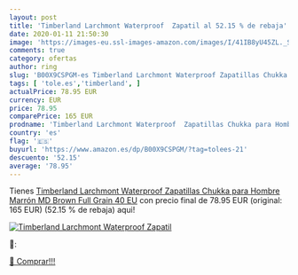 ```yaml
---
layout: post
title: 'Timberland Larchmont Waterproof  Zapatil al 52.15 % de rebaja'
date: 2020-01-11 21:50:30
image: 'https://images-eu.ssl-images-amazon.com/images/I/41IB8yU45ZL._SL200_.jpg'
comments: true
category: ofertas
author: ring
slug: 'B00X9CSPGM-es Timberland Larchmont Waterproof Zapatillas Chukka para...'
tags: [ 'tole.es','timberland', ]
actualPrice: 78.95 EUR
currency: EUR
price: 78.95
comparePrice: 165 EUR
prodname: 'Timberland Larchmont Waterproof  Zapatillas Chukka para Hombre  Marrón  MD Brown Full Grain   40 EU'
country: 'es'
flag: '🇪🇸'
buyurl: 'https://www.amazon.es/dp/B00X9CSPGM/?tag=tolees-21'
descuento: '52.15'
average: '78.95'
---
```


Tienes [Timberland Larchmont Waterproof  Zapatillas Chukka para Hombre  Marrón  MD Brown Full Grain   40 EU](https://www.amazon.es/dp/B00X9CSPGM/?tag=tolees-21) con precio final de  78.95 EUR (original: 165 EUR) (52.15 %  de rebaja) aqui!

[![Timberland Larchmont Waterproof  Zapatil](https://images-eu.ssl-images-amazon.com/images/I/41IB8yU45ZL._SL200_.jpg)](https://www.amazon.es/dp/B00X9CSPGM/?tag=tolees-21)

🔎:


[🛒 Comprar!!!](https://www.amazon.es/dp/B00X9CSPGM/?tag=tolees-21)
